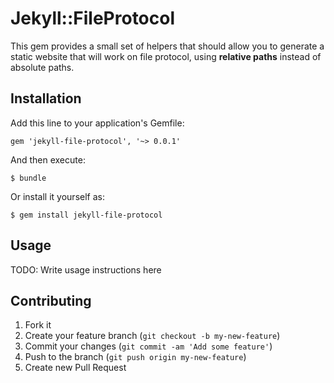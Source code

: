 # Jekyll::FileProtocol

This gem provides a small set of helpers that should allow you to generate a
static website that will work on file protocol, using **relative paths** instead
of absolute paths.

## Installation

Add this line to your application's Gemfile:

    gem 'jekyll-file-protocol', '~> 0.0.1'

And then execute:

    $ bundle

Or install it yourself as:

    $ gem install jekyll-file-protocol

## Usage

TODO: Write usage instructions here

## Contributing

1. Fork it
2. Create your feature branch (`git checkout -b my-new-feature`)
3. Commit your changes (`git commit -am 'Add some feature'`)
4. Push to the branch (`git push origin my-new-feature`)
5. Create new Pull Request
